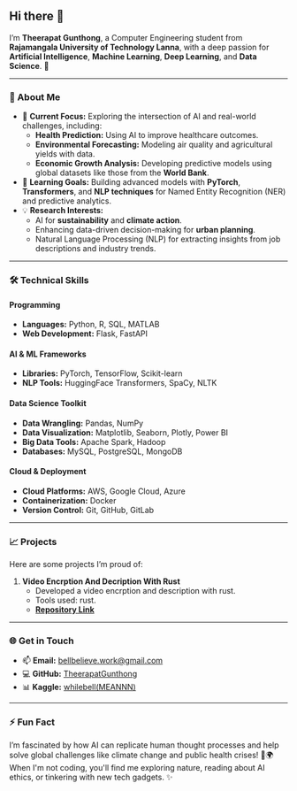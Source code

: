 ## Hi there 👋

I’m **Theerapat Gunthong**, a Computer Engineering student from **Rajamangala University of Technology Lanna**, with a deep passion for **Artificial Intelligence**, **Machine Learning**, **Deep Learning**, and **Data Science**. 🚀  

---

### 🌟 About Me
- 🔭 **Current Focus:** Exploring the intersection of AI and real-world challenges, including:
  - **Health Prediction:** Using AI to improve healthcare outcomes.
  - **Environmental Forecasting:** Modeling air quality and agricultural yields with data.
  - **Economic Growth Analysis:** Developing predictive models using global datasets like those from the **World Bank**.
- 🌱 **Learning Goals:** Building advanced models with **PyTorch**, **Transformers**, and **NLP techniques** for Named Entity Recognition (NER) and predictive analytics.
- 💡 **Research Interests:**
  - AI for **sustainability** and **climate action**.
  - Enhancing data-driven decision-making for **urban planning**.
  - Natural Language Processing (NLP) for extracting insights from job descriptions and industry trends.

---

### 🛠️ Technical Skills
#### Programming
- **Languages:** Python, R, SQL, MATLAB
- **Web Development:** Flask, FastAPI

#### AI & ML Frameworks
- **Libraries:** PyTorch, TensorFlow, Scikit-learn
- **NLP Tools:** HuggingFace Transformers, SpaCy, NLTK

#### Data Science Toolkit
- **Data Wrangling:** Pandas, NumPy
- **Data Visualization:** Matplotlib, Seaborn, Plotly, Power BI
- **Big Data Tools:** Apache Spark, Hadoop
- **Databases:** MySQL, PostgreSQL, MongoDB

#### Cloud & Deployment
- **Cloud Platforms:** AWS, Google Cloud, Azure
- **Containerization:** Docker
- **Version Control:** Git, GitHub, GitLab

---

### 📈 Projects
Here are some projects I’m proud of:
1. **Video Encrption And Decription With Rust**  
   - Developed a video encrption and description with rust.
   - Tools used: rust.
   - **[Repository Link](https://github.com/TheerapatGunthong/video-encrption-and-decription-with-rust)**

---

### 🌐 Get in Touch
- 📫 **Email:** [bellbelieve.work@gmail.com](mailto:bellbelieve.work@gmail.com)  
- 💻 **GitHub:** [TheerapatGunthong](https://github.com/TheerapatGunthong)  
- 📊 **Kaggle:** [whilebell(MEANNN)](https://www.kaggle.com/whilebell)  

---

### ⚡ Fun Fact
I’m fascinated by how AI can replicate human thought processes and help solve global challenges like climate change and public health crises! 🌱🌍  
When I'm not coding, you'll find me exploring nature, reading about AI ethics, or tinkering with new tech gadgets. ✨
